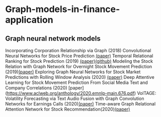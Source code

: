 # Graph-models-in-finance-application
## Graph neural network models
Incorporating Corporation Relationship via Graph (2018) Convolutional Neural Networks for Stock Price Prediction [(paper)](https://dl.acm.org/doi/pdf/10.1145/3269206.3269269?casa_token=qkT-nreXKjAAAAAA:PWu9nuVshco6HHvTIRtwQ4M8KKgDLA1DUxPfRUbw4LKekHqm8B2UMOsPM0UUK7kB5InzNbe2M-vm) 
Temporal Relational Ranking for Stock Prediction (2019) [(paper)](https://dl.acm.org/doi/pdf/10.1145/3309547?casa_token=1-LBb6-Sg8sAAAAA:KGwC83jfJf5Ens-Fkns2uTO2IfNRfTrGTzzPhPCzKSuUirGfqR8tweMLYDpMFYgTToUHDgP5Na7e)[(github)](https://github.com/fulifeng/Temporal_Relational_Stock_Ranking)
Modeling the Stock Relation with Graph Network for Overnight Stock Movement Prediction (2019)[(paper)](https://www.ijcai.org/Proceedings/2020/0626.pdf)
Exploring Graph Neural Networks for Stock Market Predictions with Rolling Window Analysis (2020) [(paper)](https://arxiv.org/pdf/1909.10660.pdf)
Deep Attentive Learning for Stock Movement Prediction From Social Media Text and Company Correlations (2020) [paper] (https://www.aclweb.org/anthology/2020.emnlp-main.676.pdf)
VolTAGE: Volatility Forecasting via Text Audio Fusion with Graph Convolution Networks for Earnings Calls (2020)[(paper)](https://www.aclweb.org/anthology/2020.emnlp-main.643.pdf)
Time-aware Graph Relational Attention Network for Stock Recommendation(2020)[(paper)](https://dl.acm.org/doi/pdf/10.1145/3340531.3412160?casa_token=iJHARlw9L3UAAAAA:gy91t3Ts7b6PThjHXrsICzaEnJjepfBbEFh5-qpHWxKaVwOEX881cL8GdhNaEi3ehsZpfCNNx4AN)
